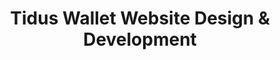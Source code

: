 ---
title: "Tidus Wallet Website Design & Development"
Description: "Website design and development for Tidus Wallet, a mobile crypto wallet."
ogimage: "/images/tidus-website-og-image.jpg"
websiteURL: "https://tiduswallet.com/"
contactURL: "https://calendly.com/hiretomsmith/hiretomsmith"
gallery:
  - src: "/images/portfolio/tidus-website-portfolio-01.jpg"
    lightbox: "/images/portfolio/tidus-wallet-portfolio-demo.mp4"
    alt: "Tidus Wallet Website - Screen Recording"
    video: true
  - src: "/images/portfolio/tidus-website-portfolio-02.jpg"
    lightbox: "/images/portfolio/tidus-website-portfolio-02.jpg"
    alt: "Vector illustrations for Tidus Wallet websites."
    video: false
  - src: "/images/portfolio/tidus-website-portfolio-03.jpg"
    lightbox: "/images/portfolio/tidus-website-portfolio-03.jpg"
    alt: "Screenshot of working file in Figma for Tidus Wallet website."
    video: false
  - src: "/images/portfolio/tidus-website-portfolio-04.jpg"
    lightbox: "/images/portfolio/tidus-website-portfolio-04.jpg"
    alt: "Full Tidus Wallet landing page."
    video: false
overview: "Tidus Wallet is a user-friendly crypto wallet that's available as a mobile app and Google Chrome browser extension. As part of my suite of deliverables for Tidus, I designed and developed this nifty website for them. The goal was to not only elevate the visual design, but to also streamline and emphasize the core messaging. I revamped the design from the ground-up in Figma, illustrated some whimsical vector graphics in Adobe Illustrator to make the concepts more approachable, and I developed a light-weight, high-performance website using Astro.js and Tailwind CSS."
features:
  - "Figma"
  - "Adobe Illustrator"
  - "Astro.js"
  - "Tailwind CSS"
  - "Flowbite"
  - "UI/UX Design"
  - "HTML/CSS/Javascript"
  - "Vector Illustration"
videoURL: ""
background: "Tidus already had a website when I came onboard and we did an initial 'face-lift' to get things off the ground. But as we developed a more robust visual suite of brand assets, it came time to revisit the website once more. In addition to its visual deficits, the site was also overly complex and utilized messaging and imagery that didn't quite resonate with the target demographic. For the design, I used Flowbite components as a 'jumping-off' point and adapted them to match Tidus' brand aesthetic. I also collaborated with Tidus' CEO and marketing team in Figma to finalize the content and copy, and to get sign-off on the design itself. The existing site was built using Astro.js and the engineering team requested that it be retained in the new build. The site was also using Tailwind, which I adapted to reflect my design styles, and I added Flowbite as per my Figma workflow."
challenge: "This was my first time using Astro.js, and as such, there was a minor learning curve from the get-go. Additionally, isolating the true target demographic and veering away from past assumptions proved to be a bit of a lift as well. The previous aesthetic utilized popular internet memes, which would be expected for other crypto projects, but it alienated the casual user that Tidus' UX appeals to. Instead, I opted for high-contrast and bold typography, bright and whimsical illustrations, and a minimalistic layout that places all of the emphasis on user benefits."
---